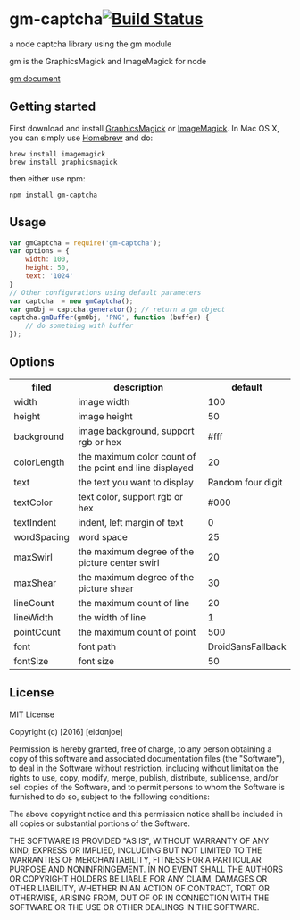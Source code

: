 # gm-captcha[![Build Status](https://travis-ci.org/eidonjoe/gm-captcha.svg?branch=master)](https://travis-ci.org/eidonjoe/gm-captcha)

a node captcha library using the gm module 

gm is the GraphicsMagick and ImageMagick for node

[gm document](https://github.com/aheckmann/gm)


## Getting started

First download and install [GraphicsMagick](http://www.graphicsmagick.org/) or [ImageMagick](http://www.imagemagick.org/). In Mac OS X, you can simply use [Homebrew](http://mxcl.github.io/homebrew/) and do:

    brew install imagemagick
    brew install graphicsmagick

then either use npm:

	npm install gm-captcha


## Usage

```js
var gmCaptcha = require('gm-captcha');
var options = {
	width: 100,
	height: 50,
	text: '1024'
}
// Other configurations using default parameters
var captcha  = new gmCaptcha();
var gmObj = captcha.generator(); // return a gm object
captcha.gmBuffer(gmObj, 'PNG', function (buffer) {
	// do something with buffer
});
```
## Options

<table>
	<th>filed</th><th>description</th><th>default</th>
    <tr><td>width</td><td>image width</td><td>100</td></tr>
    <tr><td>height</td><td>image height</td><td>50</td></tr>
    <tr><td>background</td><td>image background, support rgb or hex</td><td>#fff</td></tr>
    <tr><td>colorLength</td><td>the maximum color count of the point and line displayed</td><td>20</td></tr>
    <tr><td>text</td><td>the text you want to display</td><td>Random four digit</td></tr>
    <tr><td>textColor</td><td>text color, support rgb or hex</td><td>#000</td></tr>
    <tr><td>textIndent</td><td>indent, left margin of text</td><td>0</td></tr>
    <tr><td>wordSpacing</td><td>word space</td><td>25</td></tr>
    <tr><td>maxSwirl</td><td>the maximum degree of the picture center swirl</td><td>20</td></tr>
    <tr><td>maxShear</td><td>the maximum degree of the picture shear</td><td>30</td></tr>
    <tr><td>lineCount</td><td>the maximum count of line</td><td>20</td></tr>
    <tr><td>lineWidth</td><td>the width of line</td><td>1</td></tr>
    <tr><td>pointCount</td><td>the maximum count of point</td><td>500</td></tr>
    <tr><td>font</td><td>font path</td><td>DroidSansFallback</td></tr>
    <tr><td>fontSize</td><td>font size</td><td>50</td></tr>
</table>

## License

MIT License

Copyright (c) [2016] [eidonjoe]

Permission is hereby granted, free of charge, to any person obtaining a copy
of this software and associated documentation files (the "Software"), to deal
in the Software without restriction, including without limitation the rights
to use, copy, modify, merge, publish, distribute, sublicense, and/or sell
copies of the Software, and to permit persons to whom the Software is
furnished to do so, subject to the following conditions:

The above copyright notice and this permission notice shall be included in all
copies or substantial portions of the Software.

THE SOFTWARE IS PROVIDED "AS IS", WITHOUT WARRANTY OF ANY KIND, EXPRESS OR
IMPLIED, INCLUDING BUT NOT LIMITED TO THE WARRANTIES OF MERCHANTABILITY,
FITNESS FOR A PARTICULAR PURPOSE AND NONINFRINGEMENT. IN NO EVENT SHALL THE
AUTHORS OR COPYRIGHT HOLDERS BE LIABLE FOR ANY CLAIM, DAMAGES OR OTHER
LIABILITY, WHETHER IN AN ACTION OF CONTRACT, TORT OR OTHERWISE, ARISING FROM,
OUT OF OR IN CONNECTION WITH THE SOFTWARE OR THE USE OR OTHER DEALINGS IN THE
SOFTWARE.
